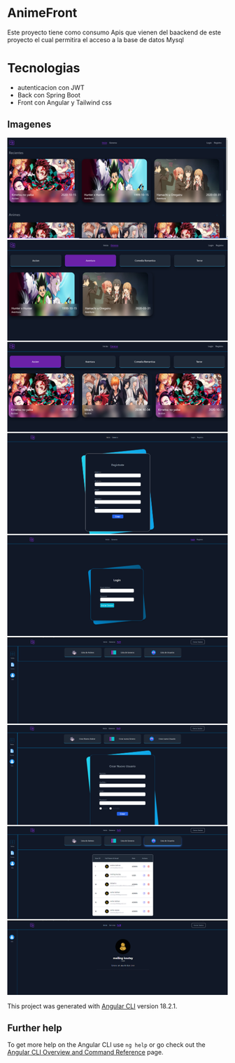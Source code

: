 # AnimeFront

Este proyecto tiene como consumo Apis que vienen del baackend de este proyecto el cual permitira el acceso a la base de datos Mysql

# Tecnologias

- autenticacion con JWT
- Back con Spring Boot
- Front con Angular y Tailwind css

## Imagenes

![Incio](public/Anime_inicio.png)
![genero](public/Anime_genero.png)
![Animes por Genero](public/Anime_xgenero.png)
![Registro](public/registro.png)
![login](public/login.png)
![Entorno Admin](public/Entorno_admin.png)
![crear usuario](public/create-user.png)
![lista de usuarios CRUD](public/LIst-crud-user.png)
![perfil de Usuario](public/perfil-user-normal.png)



This project was generated with [Angular CLI](https://github.com/angular/angular-cli) version 18.2.1.

## Further help

To get more help on the Angular CLI use `ng help` or go check out the [Angular CLI Overview and Command Reference](https://angular.dev/tools/cli) page.
